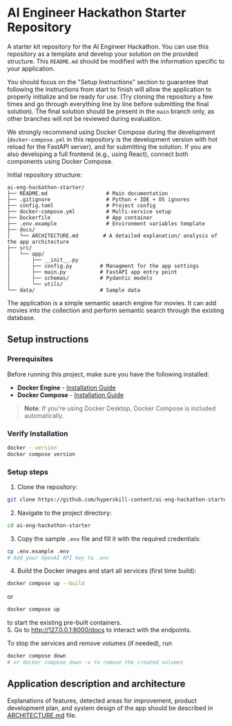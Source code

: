 # AI Engineer Hackathon Starter Repository
A starter kit repository for the AI Engineer Hackathon. You can use this repository as a template and develop your solution on the provided structure. This `README.md` should be modified with the information specific to your application.

You should focus on the "Setup Instructions" section to guarantee that following the instructions from start to finish will allow the application to properly initialize and be ready for use. (Try cloning the repository a few times and go through everything line by line before submitting the final solution). The final solution should be present in the `main` branch only, as other branches will not be reviewed during evaluation.

We strongly recommend using Docker Compose during the development (`docker-compose.yml` in this repository is the development version with hot reload for the FastAPI server), and for submitting the solution. If you are also developing a full frontend (e.g., using React), connect both components using Docker Compose. 

Initial repository structure:
```
ai-eng-hackathon-starter/
├── README.md                   # Main documentation
├── .gitignore                  # Python + IDE + OS ignores
├── config.toml                 # Project config 
├── docker-compose.yml          # Multi-service setup
├── Dockerfile                  # App container
├── .env.example                # Environment variables template
├── docs/
│   └── ARCHITECTURE.md        # A detailed explanation/ analysis of the app architecture
├── src/
│   └── app/
│       ├── __init__.py
|       ├── config.py         # Managment for the app settings
│       ├── main.py           # FastAPI app entry point
│       ├── schemas/          # Pydantic models
│       └── utils/            
└── data/                     # Sample data
```

The application is a simple semantic search engine for movies. It can add movies into the collection and perform semantic search through the existing database. 

## Setup instructions
### Prerequisites

Before running this project, make sure you have the following installed:

- **Docker Engine** - [Installation Guide](https://docs.docker.com/get-docker/)
- **Docker Compose** - [Installation Guide](https://docs.docker.com/compose/install/)

> **Note**: If you're using Docker Desktop, Docker Compose is included automatically.

### Verify Installation
```bash
docker --version
docker compose version 
``` 
### Setup steps   
1. Clone the repository:    
```bash
git clone https://github.com/hyperskill-content/ai-eng-hackathon-starter
```
2. Navigate to the project directory:
```bash
cd ai-eng-hackathon-starter
```
3. Copy the sample `.env` file and fill it with the required credentials:
```bash
cp .env.example .env
# Add your OpenAI API key to .env
```
4. Build the Docker images and start all services (first time build):
```bash
docker compose up --build
```   
or 
```bash
docker compose up
```
to start the existing pre-built containers.     
5. Go to http://127.0.0.1:8000/docs to interact with the endpoints.

To stop the services and remove volumes (if needed), run  
```bash
docker compose down
# or docker compose down -v to remove the created volumes
```

## Application description and architecture 
Explanations of features, detected areas for improvement, product development plan, and system design of the app should be described in [ARCHITECTURE.md](docs/ARCHITECTURE.md) file. 